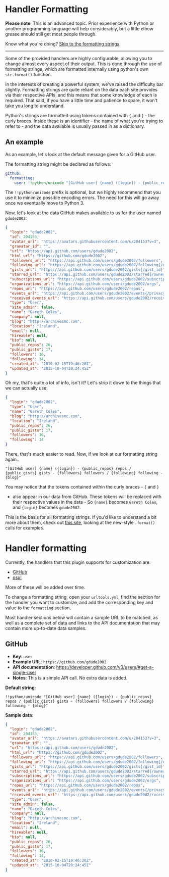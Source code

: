 Handler Formatting
==================

**Please note**: This is an advanced topic. Prior experience with Python or another
programming language will help considerably, but a little elbow grease should still
get most people through.

Know what you're doing? [Skip to the formatting strings](#handler-formatting-1).

---

Some of the provided handlers are highly configurable, allowing you to change
almost every aspect of their output. This is done through the use of formatting
strings, which are formatted internally using python's own `str.format()` function.

In the interests of creating a powerful system, we've raised the difficulty bar
slightly. Formatting strings are quite reliant on the data each site provides
via their respective APIs, and this means that some knowledge of each is
required. That said, if you have a little time and patience to spare, it won't
take you long to understand.

Python's strings are formatted using tokens contained with `{` and `}` - the
curly braces. Inside these is an identifier - the name of what you're trying
to refer to - and the data available is usually passed in as a dictionary.

An example
----------

As an example, let's look at the default message given for a GitHub user.

The formatting string might be declared as follows: 

```yaml
github:
  formatting:
    user: !!python/unicode "[GitHub user] {name} ({login}) - {public_repos} repos / {public_gists} gists - {followers} followers / {following} following - {blog}"
```

The `!!python/unicode` prefix is optional, but we highly recommend that you use it to minimize possible
encoding errors. The need for this will go away once we eventually move to Python 3.

Now, let's look at the data GitHub makes available to us for the user named `gdude2002`:

```json
{
  "login": "gdude2002",
  "id": 204153,
  "avatar_url": "https://avatars.githubusercontent.com/u/204153?v=3",
  "gravatar_id": "",
  "url": "https://api.github.com/users/gdude2002",
  "html_url": "https://github.com/gdude2002",
  "followers_url": "https://api.github.com/users/gdude2002/followers",
  "following_url": "https://api.github.com/users/gdude2002/following{/other_user}",
  "gists_url": "https://api.github.com/users/gdude2002/gists{/gist_id}",
  "starred_url": "https://api.github.com/users/gdude2002/starred{/owner}{/repo}",
  "subscriptions_url": "https://api.github.com/users/gdude2002/subscriptions",
  "organizations_url": "https://api.github.com/users/gdude2002/orgs",
  "repos_url": "https://api.github.com/users/gdude2002/repos",
  "events_url": "https://api.github.com/users/gdude2002/events{/privacy}",
  "received_events_url": "https://api.github.com/users/gdude2002/received_events",
  "type": "User",
  "site_admin": false,
  "name": "Gareth Coles",
  "company": null,
  "blog": "http://archivesmc.com",
  "location": "Ireland",
  "email": null,
  "hireable": null,
  "bio": null,
  "public_repos": 26,
  "public_gists": 17,
  "followers": 16,
  "following": 14,
  "created_at": "2010-02-15T19:46:20Z",
  "updated_at": "2015-10-04T20:24:45Z"
}
```

Oh my, that's quite a lot of info, isn't it? Let's strip it down to the things that we can actually use:

```json
{
  "login": "gdude2002",
  "type": "User",
  "name": "Gareth Coles",
  "blog": "http://archivesmc.com",
  "location": "Ireland",
  "public_repos": 26,
  "public_gists": 17,
  "followers": 16,
  "following": 14
}
```

There, that's much easier to read. Now, if we look at our formatting string again..

```
"[GitHub user] {name} ({login}) - {public_repos} repos / {public_gists} gists - {followers} followers / {following} following - {blog}"
```

You may notice that the tokens contained within the curly braces - `{` and `}` 
- also appear in our data from GitHub. These tokens will be replaced with their 
respective values in the data - So `{name}` becomes `Gareth Coles`, and `{login}` 
becomes `gdude2002`.

This is the basis for all formatting strings. If you'd like to understand a 
bit more about them, check out [this site](https://pyformat.info/), looking at 
the new-style `.format()` calls for examples.

Handler formatting
==================

Currently, the handlers that this plugin supports for customization are:

* [GitHub](#)
* [osu!](#)

More of these will be added over time.

To change a formatting string, open your `urltools.yml`, find the section for
the handler you want to customize, and add the corresponding key and value to
the `formatting` section.

Most handler sections below will contain a sample URL to be matched, as well as
a complete set of data and links to the API documentation that may contain more
up-to-date data samples.

GitHub
------

* **Key**: `user`
* **Example URL**: `https://github.com/gdude2002`
* **API documentation**: https://developer.github.com/v3/users/#get-a-single-user
* **Notes**: This is a simple API call. No extra data is added.

**Default string**:

```
!!python/unicode "[GitHub user] {name} ({login}) - {public_repos} repos / {public_gists} gists - {followers} followers / {following} following - {blog}"
```

**Sample data**:

```json
{
  "login": "gdude2002",
  "id": 204153,
  "avatar_url": "https://avatars.githubusercontent.com/u/204153?v=3",
  "gravatar_id": "",
  "url": "https://api.github.com/users/gdude2002",
  "html_url": "https://github.com/gdude2002",
  "followers_url": "https://api.github.com/users/gdude2002/followers",
  "following_url": "https://api.github.com/users/gdude2002/following{/other_user}",
  "gists_url": "https://api.github.com/users/gdude2002/gists{/gist_id}",
  "starred_url": "https://api.github.com/users/gdude2002/starred{/owner}{/repo}",
  "subscriptions_url": "https://api.github.com/users/gdude2002/subscriptions",
  "organizations_url": "https://api.github.com/users/gdude2002/orgs",
  "repos_url": "https://api.github.com/users/gdude2002/repos",
  "events_url": "https://api.github.com/users/gdude2002/events{/privacy}",
  "received_events_url": "https://api.github.com/users/gdude2002/received_events",
  "type": "User",
  "site_admin": false,
  "name": "Gareth Coles",
  "company": null,
  "blog": "http://archivesmc.com",
  "location": "Ireland",
  "email": null,
  "hireable": null,
  "bio": null,
  "public_repos": 26,
  "public_gists": 17,
  "followers": 16,
  "following": 14,
  "created_at": "2010-02-15T19:46:20Z",
  "updated_at": "2015-10-04T20:24:45Z"
}
```
